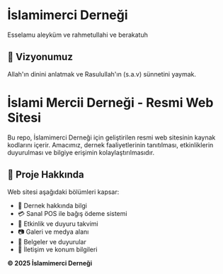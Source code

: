# İslamimerci Derneği

Esselamu aleyküm ve rahmetullahi ve berakatuh

## 🌟 Vizyonumuz

Allah'ın dinini anlatmak ve Rasulullah'ın (s.a.v) sünnetini yaymak.

# İslami Mercii Derneği - Resmi Web Sitesi

Bu repo, İslamimerci Derneği için geliştirilen resmi web sitesinin kaynak kodlarını içerir. Amacımız, dernek faaliyetlerinin tanıtılması, etkinliklerin duyurulması ve bilgiye erişimin kolaylaştırılmasıdır.

## 📌 Proje Hakkında

Web sitesi aşağıdaki bölümleri kapsar:

- 📖 Dernek hakkında bilgi
- 💳 Sanal POS ile bağış ödeme sistemi
- 📅 Etkinlik ve duyuru takvimi
- 📷 Galeri ve medya alanı
- 📄 Belgeler ve duyurular
- 📍 İletişim ve konum bilgileri





**© 2025 İslamimerci Derneği**
